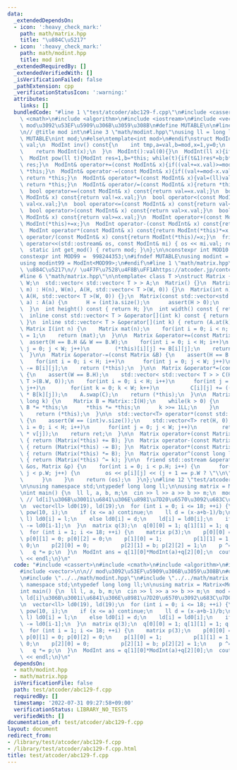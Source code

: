 ```yaml
---
data:
  _extendedDependsOn:
  - icon: ':heavy_check_mark:'
    path: math/matrix.hpp
    title: "\u884C\u5217"
  - icon: ':heavy_check_mark:'
    path: math/modint.hpp
    title: mod int
  _extendedRequiredBy: []
  _extendedVerifiedWith: []
  _isVerificationFailed: false
  _pathExtension: cpp
  _verificationStatusIcon: ':warning:'
  attributes:
    links: []
  bundledCode: "#line 1 \"test/atcoder/abc129-f.cpp\"\n#include <cassert>\n#include\
    \ <cmath>\n#include <algorithm>\n#include <iostream>\n#include <vector>\n\n//\
    \ mod\u3092\u53EF\u5909\u306B\u3059\u308B\n#define MUTABLE\n\n#line 1 \"math/modint.hpp\"\
    \n// @title mod int\n#line 3 \"math/modint.hpp\"\nusing ll = long long;\n\n#ifdef\
    \ MUTABLE\nint mod;\n#else\ntemplate<int mod>\n#endif\nstruct ModInt {\n  int\
    \ val;\n  ModInt inv() const{\n    int tmp,a=val,b=mod,x=1,y=0;\n    while(b)tmp=a/b,a-=tmp*b,std::swap(a,b),x-=tmp*y,std::swap(x,y);\n\
    \    return ModInt(x);\n  }\n  ModInt():val(0){}\n  ModInt(ll x){if((val=x%mod)<0)val+=mod;}\n\
    \  ModInt pow(ll t){ModInt res=1,b=*this; while(t){if(t&1)res*=b;b*=b;t>>=1;}return\
    \ res;}\n  ModInt& operator+=(const ModInt& x){if((val+=x.val)>=mod)val-=mod;return\
    \ *this;}\n  ModInt& operator-=(const ModInt& x){if((val+=mod-x.val)>=mod)val-=mod;\
    \ return *this;}\n  ModInt& operator*=(const ModInt& x){val=(ll)val*x.val%mod;\
    \ return *this;}\n  ModInt& operator/=(const ModInt& x){return *this*=x.inv();}\n\
    \  bool operator==(const ModInt& x) const{return val==x.val;}\n  bool operator!=(const\
    \ ModInt& x) const{return val!=x.val;}\n  bool operator<(const ModInt& x) const{return\
    \ val<x.val;}\n  bool operator<=(const ModInt& x) const{return val<=x.val;}\n\
    \  bool operator>(const ModInt& x) const{return val>x.val;}\n  bool operator>=(const\
    \ ModInt& x) const{return val>=x.val;}\n  ModInt operator+(const ModInt& x) const{return\
    \ ModInt(*this)+=x;}\n  ModInt operator-(const ModInt& x) const{return ModInt(*this)-=x;}\n\
    \  ModInt operator*(const ModInt& x) const{return ModInt(*this)*=x;}\n  ModInt\
    \ operator/(const ModInt& x) const{return ModInt(*this)/=x;}\n  friend std::ostream&\
    \ operator<<(std::ostream& os, const ModInt& mi) { os << mi.val; return os; }\n\
    \  static int get_mod() { return mod; }\n};\n\nconstexpr int MOD10 = 1000000007;\n\
    constexpr int MOD99 =  998244353;\n#ifndef MUTABLE\nusing modint = ModInt<MOD10>;\n\
    using modint99 = ModInt<MOD99>;\n#endif\n#line 1 \"math/matrix.hpp\"\n// @title\
    \ \u884C\u5217\n// \u4F7F\u7528\u4F8B\uFF1Ahttps://atcoder.jp/contests/abc189/submissions/19676965\n\
    #line 6 \"math/matrix.hpp\"\n\ntemplate< class T >\nstruct Matrix {\n  int H,\
    \ W;\n  std::vector< std::vector< T > > A;\n  Matrix() {}\n  Matrix(int n, int\
    \ m) : H(n), W(m), A(H, std::vector< T >(W, 0)) {}\n  Matrix(int n) : H(n), W(n),\
    \ A(H, std::vector< T >(W, 0)) {};\n  Matrix(const std::vector<std::vector<T>>&\
    \ a) : A(a) {\n      H = (int)a.size();\n      assert(H > 0);\n      W = (int)a[0].size();\n\
    \  }\n  int height() const { return H; }\n  int width() const { return W; }\n\
    \  inline const std::vector< T > &operator[](int k) const { return (A.at(k));\
    \ }\n  inline std::vector< T > &operator[](int k) { return (A.at(k)); }\n  static\
    \ Matrix I(int n) {\n    Matrix mat(n);\n    for(int i = 0; i < n; i++) mat[i][i]\
    \ = 1;\n    return (mat);\n  }\n\n  Matrix &operator+=(const Matrix &B) {\n  \
    \  assert(H == B.H && W == B.W);\n    for(int i = 0; i < H; i++)\n      for(int\
    \ j = 0; j < W; j++)\n        (*this)[i][j] += B[i][j];\n    return (*this);\n\
    \  }\n\n  Matrix &operator-=(const Matrix &B) {\n    assert(H == B.H && W == B.W);\n\
    \    for(int i = 0; i < H; i++)\n      for(int j = 0; j < W; j++)\n        (*this)[i][j]\
    \ -= B[i][j];\n    return (*this);\n  }\n\n  Matrix &operator*=(const Matrix &B)\
    \ {\n    assert(W == B.H);\n    std::vector< std::vector< T > > C(H, std::vector<\
    \ T >(B.W, 0));\n    for(int i = 0; i < H; i++)\n      for(int j = 0; j < B.W;\
    \ j++)\n        for(int k = 0; k < W; k++)\n          C[i][j] += ((*this)[i][k]\
    \ * B[k][j]);\n    A.swap(C);\n    return (*this);\n  }\n\n  Matrix &operator^=(long\
    \ long k) {\n    Matrix B = Matrix::I(H);\n    while(k > 0) {\n      if(k & 1)\
    \ B *= *this;\n      *this *= *this;\n      k >>= 1LL;\n    }\n    A.swap(B.A);\n\
    \    return (*this);\n  }\n\n  std::vector<T> operator*(const std::vector<T> &v)\
    \ {\n    assert(W == (int)v.size());\n    std::vector<T> ret(H, 0);\n    for(int\
    \ i = 0; i < H; i++)\n      for(int j = 0; j < W; j++)\n        ret[i] += ((*this)[i][j]\
    \ * v[j]);\n    return ret;\n  }\n\n  Matrix operator+(const Matrix &B) const\
    \ { return (Matrix(*this) += B); }\n  Matrix operator-(const Matrix &B) const\
    \ { return (Matrix(*this) -= B); }\n  Matrix operator*(const Matrix &B) const\
    \ { return (Matrix(*this) *= B); }\n  Matrix operator^(const long long k) const\
    \ { return (Matrix(*this) ^= k); }\n\n  friend std::ostream &operator<<(std::ostream\
    \ &os, Matrix &p) {\n    for(int i = 0; i < p.H; i++) {\n      for(int j = 0;\
    \ j < p.W; j++) {\n        os << p[i][j] << (j + 1 == p.W ? \"\\n\" : \" \");\n\
    \      }\n    }\n    return (os);\n  }\n};\n#line 12 \"test/atcoder/abc129-f.cpp\"\
    \n\nusing namespace std;\ntypedef long long ll;\n\nusing matrix = Matrix<ModInt>;\n\
    \nint main() {\n  ll l, a, b, m;\n  cin >> l >> a >> b >> m;\n  mod = m;\n\n \
    \ // ld[i]\u306B\u3001i\u6841\u306E\u8981\u7D20\u6570\u3092\u683C\u7D0D\u3059\u308B\
    \n  vector<ll> ld0(19), ld(19);\n  for (int i = 0; i <= 18; ++i) {\n    ll x =\
    \ pow(10, i);\n    if (x <= a) continue;\n    ll d = (x-a+b-1)/b;\n    if (d >\
    \ l) ld0[i] = l;\n    else ld0[i] = d;\n    ld[i] = ld0[i];\n    if (i > 0) ld[i]\
    \ -= ld0[i-1];\n  }\n  matrix q(3);\n  q[0][0] = 1; q[1][1] = 1; q[2][2] = 1;\n\
    \  for (int i = 1; i <= 18; ++i) {\n    matrix p(3);\n    p[0][0] = pow(10, i);\
    \ p[0][1] = 0; p[0][2] = 0;\n    p[1][0] = 1;          p[1][1] = 1; p[2][2] =\
    \ 0;\n    p[2][0] = 0;          p[2][1] = b; p[2][2] = 1;\n    p ^= ld[i];\n \
    \   q *= p;\n  }\n  ModInt ans = q[1][0]*ModInt(a)+q[2][0];\n  cout << ans.val\
    \ << endl;\n}\n"
  code: "#include <cassert>\n#include <cmath>\n#include <algorithm>\n#include <iostream>\n\
    #include <vector>\n\n// mod\u3092\u53EF\u5909\u306B\u3059\u308B\n#define MUTABLE\n\
    \n#include \"../../math/modint.hpp\"\n#include \"../../math/matrix.hpp\"\n\nusing\
    \ namespace std;\ntypedef long long ll;\n\nusing matrix = Matrix<ModInt>;\n\n\
    int main() {\n  ll l, a, b, m;\n  cin >> l >> a >> b >> m;\n  mod = m;\n\n  //\
    \ ld[i]\u306B\u3001i\u6841\u306E\u8981\u7D20\u6570\u3092\u683C\u7D0D\u3059\u308B\
    \n  vector<ll> ld0(19), ld(19);\n  for (int i = 0; i <= 18; ++i) {\n    ll x =\
    \ pow(10, i);\n    if (x <= a) continue;\n    ll d = (x-a+b-1)/b;\n    if (d >\
    \ l) ld0[i] = l;\n    else ld0[i] = d;\n    ld[i] = ld0[i];\n    if (i > 0) ld[i]\
    \ -= ld0[i-1];\n  }\n  matrix q(3);\n  q[0][0] = 1; q[1][1] = 1; q[2][2] = 1;\n\
    \  for (int i = 1; i <= 18; ++i) {\n    matrix p(3);\n    p[0][0] = pow(10, i);\
    \ p[0][1] = 0; p[0][2] = 0;\n    p[1][0] = 1;          p[1][1] = 1; p[2][2] =\
    \ 0;\n    p[2][0] = 0;          p[2][1] = b; p[2][2] = 1;\n    p ^= ld[i];\n \
    \   q *= p;\n  }\n  ModInt ans = q[1][0]*ModInt(a)+q[2][0];\n  cout << ans.val\
    \ << endl;\n}\n"
  dependsOn:
  - math/modint.hpp
  - math/matrix.hpp
  isVerificationFile: false
  path: test/atcoder/abc129-f.cpp
  requiredBy: []
  timestamp: '2022-07-31 09:27:58+09:00'
  verificationStatus: LIBRARY_NO_TESTS
  verifiedWith: []
documentation_of: test/atcoder/abc129-f.cpp
layout: document
redirect_from:
- /library/test/atcoder/abc129-f.cpp
- /library/test/atcoder/abc129-f.cpp.html
title: test/atcoder/abc129-f.cpp
---
```

